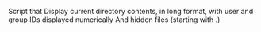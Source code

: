 Script that Display current directory contents, in long format, with user and group IDs displayed numerically And hidden files (starting with .)
